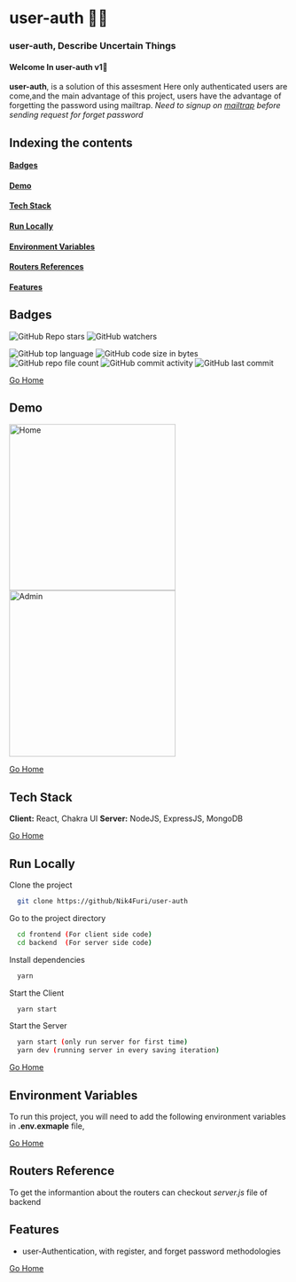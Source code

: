 # <h1 id="user-auth"> user-auth 👨‍💻</h1>
### user-auth, Describe Uncertain Things
#### Welcome In user-auth v1🚀
**user-auth**, is a solution of this assesment
Here only authenticated users are come,and the main advantage of this project, users have the advantage of forgetting the password using mailtrap.
*Need to signup on [mailtrap](https://mailtrap.io/home) before sending request for forget password*


## Indexing the contents
####   <p><a href="#badges" >Badges</a></p>
####   <p><a href="#demo" >Demo</a></p>
####   <p><a href="#stack" >Tech Stack</a></p>
####   <p><a href="#runLocally" >Run Locally</a></p>
####   <p><a href="#envVar" >Environment Variables</a></p>
####   <p><a href="#routersRef" >Routers References</a></p>
####   <p><a href="#features" >Features</a></p>

## <h2 id="badges" >Badges </h2>


![GitHub Repo stars](https://img.shields.io/github/stars/Nik4Furi/user-auth?style=social) ![GitHub watchers](https://img.shields.io/github/watchers/Nik4Furi/user-auth?style=social)

![GitHub top language](https://img.shields.io/github/languages/top/Nik4Furi/user-auth)   ![GitHub code size in bytes](https://img.shields.io/github/languages/code-size/Nik4Furi/user-auth?style=flat-square) ![GitHub repo file count](https://img.shields.io/github/directory-file-count/Nik4Furi/user-auth) 
![GitHub commit activity](https://img.shields.io/github/commit-activity/m/Nik4Furi/user-auth)   ![GitHub last commit](https://img.shields.io/github/last-commit/Nik4Furi/user-auth)


<a href="#user-auth">Go Home </a>

## <h2 id="demo" >Demo </h2>

<p>

   <img src="https://github.com/Nik4Furi/user-auth/assets/91304976/47927e2a-5780-46e7-aa0f-100c117179c4" alt="Home" width="300" />
   <img src="https://github.com/Nik4Furi/user-auth/assets/91304976/22d686c7-33a5-4303-8471-d8a81edfe3d0" alt="Admin" width="300" />
</p>


<a href="#user-auth">Go Home </a>


## <h2 id="stack" >Tech Stack </h2>

**Client:** React, Chakra UI
**Server:** NodeJS, ExpressJS, MongoDB

<a href="#user-auth">Go Home </a>



## <h2 id="runLocally" >Run Locally </h2>

Clone the project

```bash
  git clone https://github/Nik4Furi/user-auth
```

Go to the project directory

```bash
  cd frontend (For client side code)
  cd backend  (For server side code)

```
Install dependencies

```bash
  yarn
```

Start the Client

```bash
  yarn start
```

Start the Server

```bash
  yarn start (only run server for first time)
  yarn dev (running server in every saving iteration)
```

<a href="#user-auth">Go Home </a>

## <h2 id="envVar">Environment Variables </h2>

To run this project, you will need to add the following environment variables in **.env.exmaple** file, 


<a href="#user-auth">Go Home </a>


## <h2 id="routersRef">Routers Reference </h2>

To get the informantion about the routers can checkout *server.js* file of backend

## <h2 id="features">Features </h2>

- user-Authentication, with register, and forget password methodologies


<a href="#user-auth">Go Home </a>
